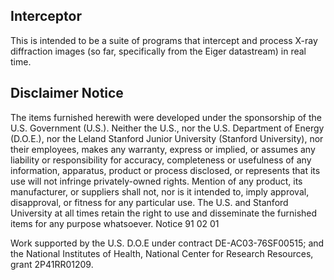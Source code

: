 ## Interceptor

This is intended to be a suite of programs that intercept and process
X-ray diffraction images (so far, specifically from the Eiger
datastream) in real time.


## Disclaimer Notice

The items furnished herewith were developed under the sponsorship 
of the U.S. Government (U.S.).  Neither the U.S., nor the U.S. 
Department of Energy (D.O.E.), nor the Leland Stanford Junior 
University (Stanford University), nor their employees, makes any
warranty, express or implied, or assumes any liability or 
responsibility for accuracy, completeness or usefulness of any 
information, apparatus, product or process disclosed, or represents
that its use will not infringe privately-owned rights.  Mention of
any product, its manufacturer, or suppliers shall not, nor is it 
intended to, imply approval, disapproval, or fitness for any 
particular use.  The U.S. and Stanford University at all times 
retain the right to use and disseminate the furnished items for any
purpose whatsoever.                                 Notice 91 02 01

Work supported by the U.S. D.O.E under contract DE-AC03-76SF00515; 
and the National Institutes of Health, National Center for Research 
Resources, grant 2P41RR01209. 
